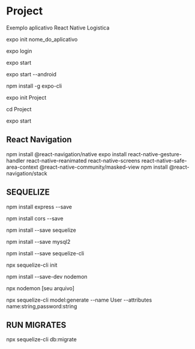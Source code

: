 # Project

Exemplo aplicativo React Native Logistica

expo init nome_do_aplicativo

expo login

expo start

expo start --android

npm install -g expo-cli

expo init Project

cd Project

expo start

## React Navigation

npm install @react-navigation/native
expo install react-native-gesture-handler react-native-reanimated react-native-screens react-native-safe-area-context @react-native-community/masked-view
npm install @react-navigation/stack

## SEQUELIZE

npm install express --save

npm install cors --save

npm install --save sequelize

npm install --save mysql2

npm install --save sequelize-cli

npx sequelize-cli init

npm install --save-dev nodemon

npx nodemon [seu arquivo]

npx sequelize-cli model:generate --name User --attributes name:string,password:string

## RUN MIGRATES

npx sequelize-cli db:migrate
